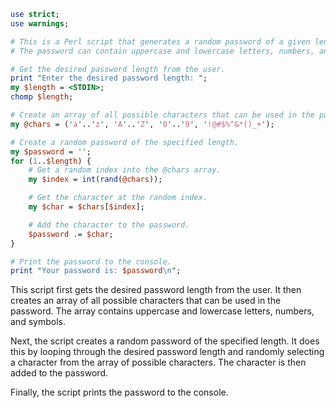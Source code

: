 ```perl
use strict;
use warnings;

# This is a Perl script that generates a random password of a given length.
# The password can contain uppercase and lowercase letters, numbers, and symbols.

# Get the desired password length from the user.
print "Enter the desired password length: ";
my $length = <STDIN>;
chomp $length;

# Create an array of all possible characters that can be used in the password.
my @chars = ('a'..'z', 'A'..'Z', '0'..'9', '!@#$%^&*()_+');

# Create a random password of the specified length.
my $password = '';
for (1..$length) {
    # Get a random index into the @chars array.
    my $index = int(rand(@chars));

    # Get the character at the random index.
    my $char = $chars[$index];

    # Add the character to the password.
    $password .= $char;
}

# Print the password to the console.
print "Your password is: $password\n";
```

This script first gets the desired password length from the user. It then creates an array of all possible characters that can be used in the password. The array contains uppercase and lowercase letters, numbers, and symbols.

Next, the script creates a random password of the specified length. It does this by looping through the desired password length and randomly selecting a character from the array of possible characters. The character is then added to the password.

Finally, the script prints the password to the console.